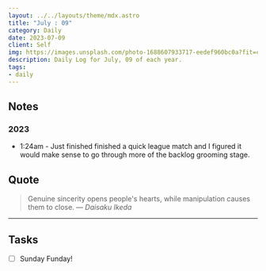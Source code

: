 ```yaml
---
layout: ../../layouts/theme/mdx.astro
title: "July : 09"
category: Daily
date: 2023-07-09
client: Self
img: https://images.unsplash.com/photo-1688607933717-eedef960bc0a?fit=crop&q=85&w=1400&h=700
description: Daily Log for July, 09 of each year.
tags:
- daily
---
```


## Notes

### 2023
- 1:24am - Just finished finished a quick league match and I figured it would make sense to go through more of the backlog grooming stage.

## Quote

> Genuine sincerity opens people's hearts, while manipulation causes them to close.
> — <cite>Daisaku Ikeda</cite>

---

## Tasks

- [ ] Sunday Funday!
